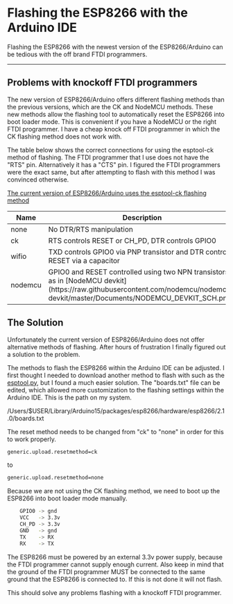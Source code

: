 # Flashing the ESP8266 with the Arduino IDE

Flashing the ESP8266 with the newest version of the ESP8266/Arduino can be tedious with the off brand FTDI programmers.

---

## Problems with knockoff FTDI programmers

The new version of ESP8266/Arduino offers different flashing methods than the previous versions, which are the CK and NodeMCU methods. These new methods allow the flashing tool to automatically reset the ESP8266 into boot loader mode. This is convenient if you have a NodeMCU or the right FTDI programmer. I have a cheap knock off FTDI programmer in which the CK flashing method does not work with.

The table below shows the correct connections for using the esptool-ck method of flashing. The FTDI programmer that I use does not have the "RTS" pin. Alternatively it has a "CTS" pin. I figured the FTDI programmers were the exact same, but after attempting to flash with this method I was convinced otherwise.

[The current version of ESP8266/Arduino uses the esptool-ck flashing method](https://github.com/igrr/esptool-ck)

<table class="table-bordered">

<thead>

<tr>

<th>Name</th>

<th>Description</th>

</tr>

</thead>

<tbody>

<tr>

<td>none</td>

<td>No DTR/RTS manipulation</td>

</tr>

<tr>

<td>ck</td>

<td>RTS controls RESET or CH_PD, DTR controls GPIO0</td>

</tr>

<tr>

<td>wifio</td>

<td>TXD controls GPIO0 via PNP transistor and DTR controls RESET via a capacitor</td>

</tr>

<tr>

<td>nodemcu</td>

<td>GPIO0 and RESET controlled using two NPN transistors as in [NodeMCU devkit](https://raw.githubusercontent.com/nodemcu/nodemcu-devkit/master/Documents/NODEMCU_DEVKIT_SCH.png).</td>

</tr>

</tbody>

</table>

</div>

## The Solution

Unfortunately the current version of ESP8266/Arduino does not offer alternative methods of flashing. After hours of frustration I finally figured out a solution to the problem.

The methods to flash the ESP8266 within the Arduino IDE can be adjusted. I first thought I needed to download another method to flash with such as the [esptool.py](https://github.com/themadinventor/esptool), but I found a much easier solution. The "boards.txt" file can be edited, which allowed more customization to the flashing settings within the Arduino IDE. This is the path on my system.

/Users/$USER/Library/Arduino15/packages/esp8266/hardware/esp8266/2.1.0/boards.txt

The reset method needs to be changed from "ck" to "none" in order for this to work properly.

```bash
generic.upload.resetmethod=ck
```

to

```bash
generic.upload.resetmethod=none
```

Because we are not using the CK flashing method, we need to boot up the ESP8266 into boot loader mode manually.

```bash
	GPIO0 -> gnd
	VCC   -> 3.3v
	CH_PD -> 3.3v
	GND   -> gnd
	TX    -> RX
	RX    -> TX
```

The ESP8266 must be powered by an external 3.3v power supply, because the FTDI programmer cannot supply enough current. Also keep in mind that the ground of the FTDI programmer MUST be connected to the same ground that the ESP8266 is connected to. If this is not done it will not flash.

This should solve any problems flashing with a knockoff FTDI programmer.
